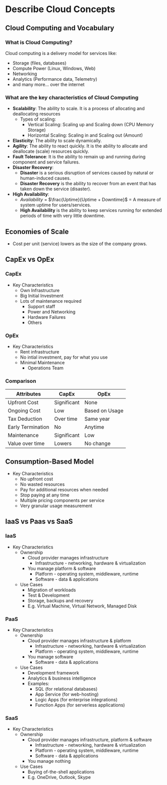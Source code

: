 # Describe Cloud Concepts

## Cloud Computing and Vocabulary

### What is Cloud Computing?

Cloud computing is a delivery model for services like:

- Storage (files, databases)
- Compute Power (Linux, Windows, Web)
- Networking
- Analytics (Performance data, Telemetry)
- and many more...
  over the internet

### What are the key characteristics of Cloud Computing

- **Scalability**: The ability to scale. It is a process of allocating and deallocating resources
  - Types of scaling:
    - Vertical Scaling: Scaling up and Scaling down (CPU Memory Storage)
    - Horizontal Scaling: Scaling in and Scaling out (Amount)
- **Elasticity**: The ability to scale dynamically.
- **Agility**: The ability to react quickly. It is the ability to allocate and deallocate (scale) resources quickly.
- **Fault Tolerance**: It is the ability to remain up and running during component and service failures.
- **Disaster Recovery**:
  - **Disaster** is a serious disruption of services caused by natural or human-induced causes.
  - **Disaster Recovery** is the ability to recover from an event that has taken down the service (disaster).
- **High Availability**:
  - $Availability$ = $\frac{Uptime}{Uptime + Downtime}$ = A measure of system uptime for users/services.
  - **High Availability** is the ability to keep services running for extended periods of time with very little downtime.

## Economies of Scale

- Cost per unit (service) lowers as the size of the company grows.

## CapEx vs OpEx

### CapEx

- Key Characteristics
  - Own Infrastructure
  - Big Initial Investment
  - Lots of maintenance required
    - Support staff
    - Power and Networking
    - Hardware Failures
    - Others

### OpEx

- Key Characteristics
  - Rent infrastructure
  - No intial investment, pay for what you use
  - Minimal Maintenance
    - Operations Team

### Comparison

| **Attributes**    | **CapEx**   | **OpEx**       |
| ----------------- | ----------- | -------------- |
| Upfront Cost      | Significant | None           |
| Ongoing Cost      | Low         | Based on Usage |
| Tax Deduction     | Over time   | Same year      |
| Early Termination | No          | Anytime        |
| Maintenance       | Significant | Low            |
| Value over time   | Lowers      | No change      |

## Consumption-Based Model
- Key Characteristics
    - No upfront cost
    - No wasted resources
    - Pay for additional resources when needed
    - Stop paying at any time
    - Multiple pricing components per service
    - Very granular usage measurement

## IaaS vs Paas vs SaaS
### IaaS
- Key Characteristics
    - Ownership
        - Cloud provider manages infrastructure
            - Infrastructure - networking, hardware & virtualization
        - You manage platform & software
            - Platform - operating system, middleware, runtime
            - Software - data & applications
    - Use Cases
        - Migration of workloads
        - Test & Development
        - Storage, backups and recovery
        - E.g. Virtual Machine, Virtual Network, Managed Disk

### PaaS
- Key Characteristics
    - Ownership
        - Cloud provider manages infrastructure & platform
            - Infrastructure - networking, hardware & virtualization
            - Platform - operating system, middleware, runtime
        - You manage software
            - Software - data & applications
    - Use Cases
        - Development framework
        - Analytics & business intelligence
        - Examples:
            - SQL (for relational databases)
            - App Service (for web-hosting)
            - Logic Apps (for enterprise integrations)
            - Function Apps (for serverless applications) 

### SaaS
- Key Characteristics
    - Ownership
        - Cloud provider manages infrastructure, platform & software
            - Infrastructure - networking, hardware & virtualization
            - Platform - operating system, middleware, runtime
            - Software - data & applications
        - You manage nothing
    - Use Cases
        - Buying of-the-shell applications
        - E.g. OneDrive, Outlook, Skype

